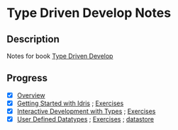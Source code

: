 # Type Driven Develop Notes

## Description

Notes for book [Type Driven Develop](https://www.manning.com/books/type-driven-development-with-idris)

## Progress

- [x] [Overview](./notes/overview.md)
- [x] [Getting Started with Idris](./notes/getting_started_with_idris.md)
  ; [Exercises](./exercises/getting_started_with_idris.idr)
- [x] [Interactive Development with Types](./notes/interactive_development_with_types.md)
  ; [Exercises](./exercises/interactive_development_with_types.idr)
- [x] [User Defined Datatypes](./notes/user_defined_data_types.md)
  ; [Exercises](./exercises/user_defined_data_types.idr)
  ; [datastore](./exercises/datastore.idr)
